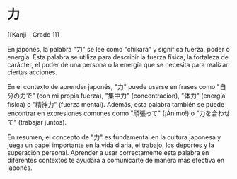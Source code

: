 # 力

[[Kanji - Grado 1]]

En japonés, la palabra "力" se lee como "chikara" y significa fuerza, poder o energía. Esta palabra se utiliza para describir la fuerza física, la fortaleza de carácter, el poder de una persona o la energía que se necesita para realizar ciertas acciones.

En el contexto de aprender japonés, "力" puede usarse en frases como "自分の力で" (con mi propia fuerza), "集中力" (concentración), "体力" (energía física) o "精神力" (fuerza mental). Además, esta palabra también se puede encontrar en expresiones comunes como "頑張って" (¡Ánimo!) o "力を合わせて" (trabajar juntos).

En resumen, el concepto de "力" es fundamental en la cultura japonesa y juega un papel importante en la vida diaria, el trabajo, los deportes y la superación personal. Aprender a usar correctamente esta palabra en diferentes contextos te ayudará a comunicarte de manera más efectiva en japonés.
